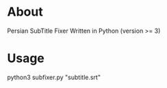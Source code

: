 # About
Persian SubTitle Fixer Written in Python (version >= 3)
# Usage
python3 subfixer.py "subtitle.srt"